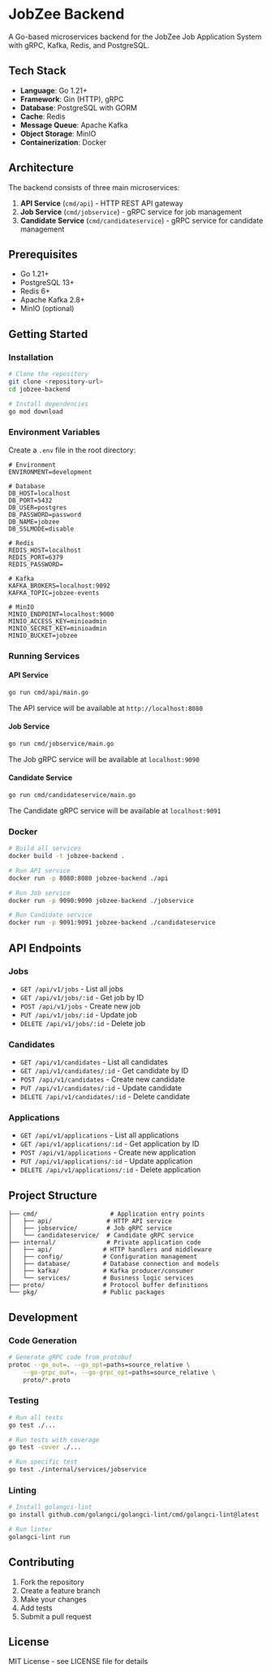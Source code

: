 # JobZee Backend

A Go-based microservices backend for the JobZee Job Application System with gRPC, Kafka, Redis, and PostgreSQL.

## Tech Stack

- **Language**: Go 1.21+
- **Framework**: Gin (HTTP), gRPC
- **Database**: PostgreSQL with GORM
- **Cache**: Redis
- **Message Queue**: Apache Kafka
- **Object Storage**: MinIO
- **Containerization**: Docker

## Architecture

The backend consists of three main microservices:

1. **API Service** (`cmd/api`) - HTTP REST API gateway
2. **Job Service** (`cmd/jobservice`) - gRPC service for job management
3. **Candidate Service** (`cmd/candidateservice`) - gRPC service for candidate management

## Prerequisites

- Go 1.21+
- PostgreSQL 13+
- Redis 6+
- Apache Kafka 2.8+
- MinIO (optional)

## Getting Started

### Installation

```bash
# Clone the repository
git clone <repository-url>
cd jobzee-backend

# Install dependencies
go mod download
```

### Environment Variables

Create a `.env` file in the root directory:

```env
# Environment
ENVIRONMENT=development

# Database
DB_HOST=localhost
DB_PORT=5432
DB_USER=postgres
DB_PASSWORD=password
DB_NAME=jobzee
DB_SSLMODE=disable

# Redis
REDIS_HOST=localhost
REDIS_PORT=6379
REDIS_PASSWORD=

# Kafka
KAFKA_BROKERS=localhost:9092
KAFKA_TOPIC=jobzee-events

# MinIO
MINIO_ENDPOINT=localhost:9000
MINIO_ACCESS_KEY=minioadmin
MINIO_SECRET_KEY=minioadmin
MINIO_BUCKET=jobzee
```

### Running Services

#### API Service

```bash
go run cmd/api/main.go
```

The API service will be available at `http://localhost:8080`

#### Job Service

```bash
go run cmd/jobservice/main.go
```

The Job gRPC service will be available at `localhost:9090`

#### Candidate Service

```bash
go run cmd/candidateservice/main.go
```

The Candidate gRPC service will be available at `localhost:9091`

### Docker

```bash
# Build all services
docker build -t jobzee-backend .

# Run API service
docker run -p 8080:8080 jobzee-backend ./api

# Run Job service
docker run -p 9090:9090 jobzee-backend ./jobservice

# Run Candidate service
docker run -p 9091:9091 jobzee-backend ./candidateservice
```

## API Endpoints

### Jobs

- `GET /api/v1/jobs` - List all jobs
- `GET /api/v1/jobs/:id` - Get job by ID
- `POST /api/v1/jobs` - Create new job
- `PUT /api/v1/jobs/:id` - Update job
- `DELETE /api/v1/jobs/:id` - Delete job

### Candidates

- `GET /api/v1/candidates` - List all candidates
- `GET /api/v1/candidates/:id` - Get candidate by ID
- `POST /api/v1/candidates` - Create new candidate
- `PUT /api/v1/candidates/:id` - Update candidate
- `DELETE /api/v1/candidates/:id` - Delete candidate

### Applications

- `GET /api/v1/applications` - List all applications
- `GET /api/v1/applications/:id` - Get application by ID
- `POST /api/v1/applications` - Create new application
- `PUT /api/v1/applications/:id` - Update application
- `DELETE /api/v1/applications/:id` - Delete application

## Project Structure

```
├── cmd/                    # Application entry points
│   ├── api/               # HTTP API service
│   ├── jobservice/        # Job gRPC service
│   └── candidateservice/  # Candidate gRPC service
├── internal/              # Private application code
│   ├── api/              # HTTP handlers and middleware
│   ├── config/           # Configuration management
│   ├── database/         # Database connection and models
│   ├── kafka/            # Kafka producer/consumer
│   └── services/         # Business logic services
├── proto/                # Protocol buffer definitions
└── pkg/                  # Public packages
```

## Development

### Code Generation

```bash
# Generate gRPC code from protobuf
protoc --go_out=. --go_opt=paths=source_relative \
    --go-grpc_out=. --go-grpc_opt=paths=source_relative \
    proto/*.proto
```

### Testing

```bash
# Run all tests
go test ./...

# Run tests with coverage
go test -cover ./...

# Run specific test
go test ./internal/services/jobservice
```

### Linting

```bash
# Install golangci-lint
go install github.com/golangci/golangci-lint/cmd/golangci-lint@latest

# Run linter
golangci-lint run
```

## Contributing

1. Fork the repository
2. Create a feature branch
3. Make your changes
4. Add tests
5. Submit a pull request

## License

MIT License - see LICENSE file for details
